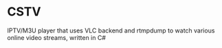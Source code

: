 CSTV
====

IPTV/M3U player that uses VLC backend and rtmpdump to watch various online video streams, written in C#
